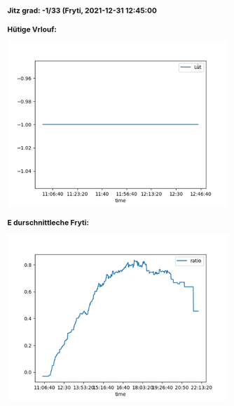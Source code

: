 ### Jitz grad: -1/33 (Fryti, 2021-12-31 12:45:00

### Hütige Vrlouf:
![Graph](Today.png)

### E durschnittleche Fryti:
![Graph](Fryti.png)